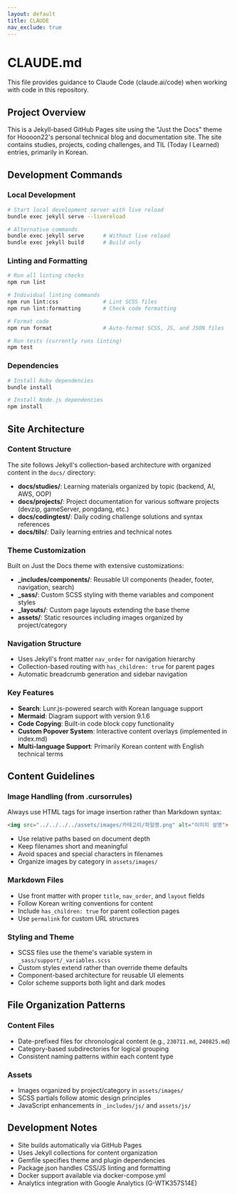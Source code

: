 ```yaml
---
layout: default
title: CLAUDE
nav_exclude: true
---
```


# CLAUDE.md

This file provides guidance to Claude Code (claude.ai/code) when working with code in this repository.

## Project Overview

This is a Jekyll-based GitHub Pages site using the "Just the Docs" theme for Hoooon22's personal technical blog and documentation site. The site contains studies, projects, coding challenges, and TIL (Today I Learned) entries, primarily in Korean.

## Development Commands

### Local Development
```bash
# Start local development server with live reload
bundle exec jekyll serve --livereload

# Alternative commands
bundle exec jekyll serve      # Without live reload
bundle exec jekyll build      # Build only
```

### Linting and Formatting
```bash
# Run all linting checks
npm run lint

# Individual linting commands
npm run lint:css              # Lint SCSS files
npm run lint:formatting       # Check code formatting

# Format code
npm run format                # Auto-format SCSS, JS, and JSON files

# Run tests (currently runs linting)
npm test
```

### Dependencies
```bash
# Install Ruby dependencies
bundle install

# Install Node.js dependencies
npm install
```

## Site Architecture

### Content Structure
The site follows Jekyll's collection-based architecture with organized content in the `docs/` directory:

- **docs/studies/**: Learning materials organized by topic (backend, AI, AWS, OOP)
- **docs/projects/**: Project documentation for various software projects (devzip, gameServer, pongdang, etc.)
- **docs/codingtest/**: Daily coding challenge solutions and syntax references
- **docs/tils/**: Daily learning entries and technical notes

### Theme Customization
Built on Just the Docs theme with extensive customizations:

- **_includes/components/**: Reusable UI components (header, footer, navigation, search)
- **_sass/**: Custom SCSS styling with theme variables and component styles
- **_layouts/**: Custom page layouts extending the base theme
- **assets/**: Static resources including images organized by project/category

### Navigation Structure
- Uses Jekyll's front matter `nav_order` for navigation hierarchy
- Collection-based routing with `has_children: true` for parent pages
- Automatic breadcrumb generation and sidebar navigation

### Key Features
- **Search**: Lunr.js-powered search with Korean language support
- **Mermaid**: Diagram support with version 9.1.6
- **Code Copying**: Built-in code block copy functionality
- **Custom Popover System**: Interactive content overlays (implemented in index.md)
- **Multi-language Support**: Primarily Korean content with English technical terms

## Content Guidelines

### Image Handling (from .cursorrules)
Always use HTML tags for image insertion rather than Markdown syntax:
```html
<img src="../../../../assets/images/카테고리/파일명.png" alt="이미지 설명">
```

- Use relative paths based on document depth
- Keep filenames short and meaningful
- Avoid spaces and special characters in filenames
- Organize images by category in `assets/images/`

### Markdown Files
- Use front matter with proper `title`, `nav_order`, and `layout` fields
- Follow Korean writing conventions for content
- Include `has_children: true` for parent collection pages
- Use `permalink` for custom URL structures

### Styling and Theme
- SCSS files use the theme's variable system in `_sass/support/_variables.scss`
- Custom styles extend rather than override theme defaults
- Component-based architecture for reusable UI elements
- Color scheme supports both light and dark modes

## File Organization Patterns

### Content Files
- Date-prefixed files for chronological content (e.g., `230711.md`, `240825.md`)
- Category-based subdirectories for logical grouping
- Consistent naming patterns within each content type

### Assets
- Images organized by project/category in `assets/images/`
- SCSS partials follow atomic design principles
- JavaScript enhancements in `_includes/js/` and `assets/js/`

## Development Notes

- Site builds automatically via GitHub Pages
- Uses Jekyll collections for content organization  
- Gemfile specifies theme and plugin dependencies
- Package.json handles CSS/JS linting and formatting
- Docker support available via docker-compose.yml
- Analytics integration with Google Analytics (G-WTK357S14E)